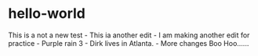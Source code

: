 # hello-world
This is a not a new test - 
This ia another edit - 
I am making another edit for practice - 
Purple rain 3 - 
Dirk lives in Atlanta. - 
More changes
Boo Hoo......
